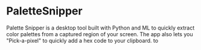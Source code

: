 # PaletteSnipper
Palette Snipper is a desktop tool built with Python and ML to quickly extract color palettes from a captured region of your screen. The app also lets you "Pick-a-pixel" to quickly add a hex code to your clipboard. to 
